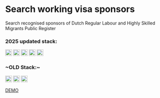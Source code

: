 # Search working visa sponsors

Search recognised sponsors of Dutch Regular Labour and Highly Skilled Migrants Public Register

### 2025 updated stack:

<a href="https://nextjs.org/" title="NextJS"><img src="https://img.icons8.com/fluent-systems-filled/512/FFFFFF/nextjs.png" alt="NextJS" width="21px" height="21px"></a>
<a href="https://reactjs.org/" title="React"><img src="https://github.com/get-icon/geticon/raw/master/icons/react.svg" alt="React" width="21px" height="21px"></a>
<a href="https://www.typescriptlang.org/" title="Typescript"><img src="https://github.com/get-icon/geticon/raw/master/icons/typescript-icon.svg" alt="Typescript" width="21px" height="21px"></a>
<a href="https://tailwindcss.com/" title="Tailwind"><img src="https://www.svgrepo.com/show/374118/tailwind.svg" alt="Tailwind" width="21px" height="21px"></a>
<a href="https://eslint.org/" title="Eslint"><img src="https://upload.wikimedia.org/wikipedia/commons/e/e3/ESLint_logo.svg" alt="Eslint" width="21px" height="21px"></a>

### ~OLD Stack:~

<a href="https://vitejs.dev/" title="Vite"><img src="https://github.com/get-icon/geticon/raw/master/icons/vite.svg" alt="Vite" width="21px" height="21px"></a>
<a href="https://reactjs.org/" title="React"><img src="https://github.com/get-icon/geticon/raw/master/icons/react.svg" alt="React" width="21px" height="21px"></a>
<a href="https://www.typescriptlang.org/" title="Typescript"><img src="https://github.com/get-icon/geticon/raw/master/icons/typescript-icon.svg" alt="Typescript" width="21px" height="21px"></a>

[DEMO](https://dutch-sponsors.vercel.app/)
